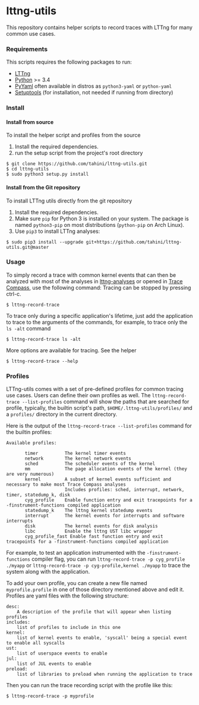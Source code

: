# lttng-utils

This repository contains helper scripts to record traces with LTTng for many common use cases.

### Requirements

This scripts requires the following packages to run:

  * [LTTng](http://lttng.org)
  * [Python](https://www.python.org) >= 3.4
  * [PyYaml](http://pyyaml.org) often available in distros as ``python3-yaml`` or ``python-yaml``
  * [Setuptools](https://pypi.python.org/pypi/setuptools) (for installation, not needed if running from directory)

### Install

#### Install from source

To install the helper script and profiles from the source

1. Install the required dependencies.
2. run the setup script from the project's root directory

```
$ git clone https://github.com/tahini/lttng-utils.git
$ cd lttng-utils
$ sudo python3 setup.py install
```

#### Install from the Git repository

To install LTTng utils directly from the git repository

1. Install the required dependencies.
2. Make sure ``pip`` for Python 3 is installed on your system. The package is named ``python3-pip`` on most distributions
   (``python-pip`` on Arch Linux).
3. Use ``pip3`` to install LTTng analyses:

```
$ sudo pip3 install --upgrade git+https://github.com/tahini/lttng-utils.git@master
```

### Usage

To simply record a trace with common kernel events that can then be analyzed with most of the analyses in [lttng-analyses](https://github.com/lttng/lttng-analyses) or opened in [Trace Compass](http://tracecompass.org), use the following command: Tracing can be stopped by pressing ctrl-c.

```
$ lttng-record-trace
```

To trace only during a specific application's lifetime, just add the application to trace to the arguments of the commands, for example, to trace only the ``ls -alt`` command

```
$ lttng-record-trace ls -alt
```

More options are available for tracing. See the helper

```
$ lttng-record-trace --help
```

### Profiles

LTTng-utils comes with a set of pre-defined profiles for common tracing use cases. Users can define their own profiles as well. The ``lttng-record-trace --list-profiles`` command will show the paths that are searched for profile, typically, the builtin script's path, ``$HOME/.lttng-utils/profiles/`` and a ``profiles/`` directory in the current directory.

Here is the output of the ``lttng-record-trace --list-profiles`` command for the builtin profiles:

```
Available profiles:

       timer          The kernel timer events  
       network        The kernel network events
       sched          The scheduler events of the kernel
       mm             The page allocation events of the kernel (they are very numerous)
       kernel         A subset of kernel events sufficient and necessary to make most Trace Compass analyses
                      Includes profiles: sched, interrupt, network, timer, statedump_k, disk
       cyg_profile    Enable function entry and exit tracepoints for a -finstrument-functions compiled application
       statedump_k    The lttng kernel statedump events
       interrupt      The kernel events for interrupts and software interrupts
       disk           The kernel events for disk analysis
       libc           Enable the lttng UST libc wrapper
       cyg_profile_fast Enable fast function entry and exit tracepoints for a -finstrument-functions compiled application
```

For example, to test an application instrumented with the ``-finstrument-functions`` compiler flag, you can run ``lttng-record-trace -p cyg_profile ./myapp`` or ``lttng-record-trace -p cyg-profile,kernel ./myapp`` to trace the system along with the application.

To add your own profile, you can create a new file named ``myprofile.profile`` in one of those directory mentioned above and edit it. Profiles are yaml files with the following structure:

```
desc:
    A description of the profile that will appear when listing profiles
includes:
    list of profiles to include in this one
kernel:
    list of kernel events to enable, 'syscall' being a special event to enable all syscalls
ust:
    list of userspace events to enable
jul:
    list of JUL events to enable
preload:
    list of libraries to preload when running the application to trace
```

Then you can run the trace recording script with the profile like this:

```
$ lttng-record-trace -p myprofile
```
